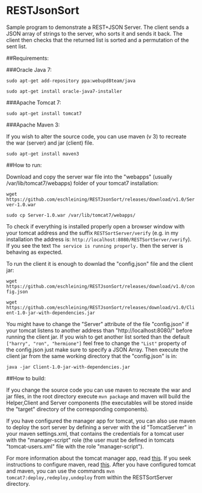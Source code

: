 # RESTJsonSort

Sample program to demonstrate a REST+JSON Server. The client sends a JSON array of strings to the server, who sorts it and sends it back. The client then checks that the returned list is sorted and a permutation of the sent list.

##Requirements:

###Oracle Java 7:

`sudo apt-get add-repository ppa:webupd8team/java`

`sudo apt-get install oracle-java7-installer`

###Apache Tomcat 7:

`sudo apt-get install tomcat7`

###Apache Maven 3:

If you wish to alter the source code, you can use maven (v 3) to recreate the war (server) and jar (client) file.

`sudo apt-get install maven3`


##How to run:

Download and copy the server war file into the "webapps" (usually /var/lib/tomcat7/webapps) folder 
of your tomcat7 installation:

`wget https://github.com/eschleining/RESTJsonSort/releases/download/v1.0/Server-1.0.war`

`sudo cp Server-1.0.war /var/lib/tomcat7/webapps/`

To check if everything is installed properly open a browser window with your tomcat address and the suffix `RESTSortServer/verify` (e.g. in my installation the address is: `http://localhost:8080/RESTSortServer/verify`). If you see the text `The service is running properly.` then the server is behaving as expected.

To run the client it is enough to downlad the "config.json" file and the client jar:

`wget https://github.com/eschleining/RESTJsonSort/releases/download/v1.0/config.json`

`wget https://github.com/eschleining/RESTJsonSort/releases/download/v1.0/Client-1.0-jar-with-dependencies.jar`

You might have to change the "Server" attribute of the file "config.json" if your tomcat listens to another address than "http://localhost:8080/" before running the client jar. If you wish to get another list sorted than the default `["harry", "ron", "hermione"]` feel free to change the `"List"` property of the config.json just make sure to specify a JSON Array. Then execute the client jar from the same working directory that the "config.json" is in:

`java -jar Client-1.0-jar-with-dependencies.jar`

##How to build:

If you change the source code you can use maven to recreate the war and jar files, in the root directory execute `mvn package` and maven will build the Helper,Client and Server components (the executables will be stored inside the "target" directory of the corresponding components).

If you have configured the manager app for tomcat, you can also use maven to deploy the sort server by defining a server with the id "TomcatServer" in your maven settings.xml, that contains the credentials for a tomcat user with the "manager-script" role (the user must be defined in tomcats "tomcat-users.xml" file with the role "manager-script").

For more information about the tomcat manager app, read [this](http://tomcat.apache.org/tomcat-7.0-doc/manager-howto.html#Configuring_Manager_Application_Access). If you seek instructions to configure maven, read [this](http://maven.apache.org/ref/3.3.3/maven-settings/settings.html). 
After you have configured tomcat and maven, you can use the commands `mvn tomcat7:deploy,redeploy,undeploy` from within the RESTSortServer directory.
